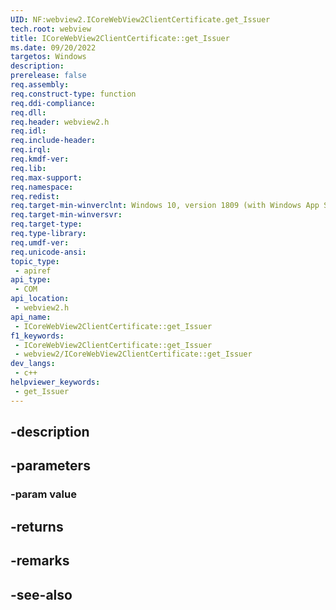 ```yaml
---
UID: NF:webview2.ICoreWebView2ClientCertificate.get_Issuer
tech.root: webview
title: ICoreWebView2ClientCertificate::get_Issuer
ms.date: 09/20/2022
targetos: Windows
description: 
prerelease: false
req.assembly: 
req.construct-type: function
req.ddi-compliance: 
req.dll: 
req.header: webview2.h
req.idl: 
req.include-header: 
req.irql: 
req.kmdf-ver: 
req.lib: 
req.max-support: 
req.namespace: 
req.redist: 
req.target-min-winverclnt: Windows 10, version 1809 (with Windows App SDK 1.1 or later)
req.target-min-winversvr: 
req.target-type: 
req.type-library: 
req.umdf-ver: 
req.unicode-ansi: 
topic_type:
 - apiref
api_type:
 - COM
api_location:
 - webview2.h
api_name:
 - ICoreWebView2ClientCertificate::get_Issuer
f1_keywords:
 - ICoreWebView2ClientCertificate::get_Issuer
 - webview2/ICoreWebView2ClientCertificate::get_Issuer
dev_langs:
 - c++
helpviewer_keywords:
 - get_Issuer
---
```


## -description

## -parameters

### -param value

## -returns

## -remarks

## -see-also

